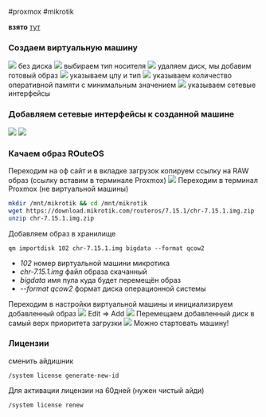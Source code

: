 #proxmox #mikrotik 

**взято** [тут](https://www.youtube.com/watch?v=WR2j0aXUfj4)
### Создаем виртуальную машину
![](files/Pasted%20image%2020240613221728.png)
без диска
![](files/Pasted%20image%2020240613221855.png)
выбираем тип носителя
![](files/Pasted%20image%2020240613222030.png)
удаляем диск, мы добавим готовый образ
![](files/Pasted%20image%2020240613222206.png)
указываем цпу и тип 
![](files/Pasted%20image%2020240613222303.png)
указываем количество оперативной памяти с минимальным значением
![](files/Pasted%20image%2020240613223038.png)
указываем сетевые интерфейсы
### Добавляем сетевые интерфейсы к созданной машине
![](files/Pasted%20image%2020240613223723.png)
![](files/Pasted%20image%2020240613223622.png)
### Качаем образ ROuteOS
Переходим на оф сайт и в вкладке загрузок копируем ссылку на RAW образ (ссылку вставим в терминале Proxmox)
![](files/Pasted%20image%2020240613224031.png)
Переходим в терминал Proxmox (не виртуальной машины)
```bash
mkdir /mnt/mikrotik && cd /mnt/mikrotik
wget https://download.mikrotik.com/routeros/7.15.1/chr-7.15.1.img.zip
unzip chr-7.15.1.img.zip
```
Добавляем образ в хранилище
```
qm importdisk 102 chr-7.15.1.img bigdata --format qcow2 
```
- *102* номер виртуальной машини микротика
- *chr-7.15.1.img* файл образа скачанный
- *bigdata* имя пула куда будет перемещён образ
- *--format qcow2* формат диска операционной системы

Переходим в настройки виртуальной машины и инициализируем добавленный образ
![](files/Pasted%20image%2020240613225540.png)
Edit => Add
![](files/Pasted%20image%2020240613225651.png)
Перемещаем добавленный диск в самый верх приоритета загрузки
![](files/Pasted%20image%2020240613230036.png)
Можно стартовать машину!
###
###
### Лицензии
сменить айдишник
```
/system license generate-new-id
```
Для активации лицензии на 60дней (нужен чистый айди)
```
/system license renew
```